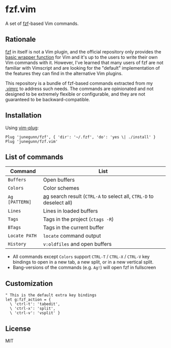fzf.vim
=======

A set of [fzf][fzf]-based Vim commands.

Rationale
---------

[fzf][fzf] in itself is not a Vim plugin, and the official repository only
provides the [basic wrapper function][run] for Vim and it's up to the users to
write their own Vim commands with it. However, I've learned that many users of
fzf are not familiar with Vimscript and are looking for the "default"
implementation of the features they can find in the alternative Vim plugins.

This repository is a bundle of fzf-based commands extracted from my
[.vimrc][vimrc] to address such needs. The commands are opinionated and not
designed to be extremely flexible or configurable, and they are not guaranteed
to be backward-compatible.

Installation
------------

Using [vim-plug](https://github.com/junegunn/vim-plug):

```vim
Plug 'junegunn/fzf', { 'dir': '~/.fzf', 'do': 'yes \| ./install' }
Plug 'junegunn/fzf.vim'
```

List of commands
----------------

| Command        | List                                                                      |
| ---            | ---                                                                       |
| `Buffers`      | Open buffers                                                              |
| `Colors`       | Color schemes                                                             |
| `Ag [PATTERN]` | [ag][ag] search result (`CTRL-A` to select all, `CTRL-D` to deselect all) |
| `Lines`        | Lines in loaded buffers                                                   |
| `Tags`         | Tags in the project (`ctags -R`)                                          |
| `BTags`        | Tags in the current buffer                                                |
| `Locate PATH`  | `locate` command output                                                   |
| `History`      | `v:oldfiles` and open buffers                                             |

- All commands except `Colors` support `CTRL-T` / `CTRL-X` / `CTRL-V` key
  bindings to open in a new tab, a new split, or in a new vertical split.
- Bang-versions of the commands (e.g. `Ag!`) will open fzf in fullscreen

Customization
-------------

```vim
" This is the default extra key bindings
let g:fzf_action = {
  \ 'ctrl-t': 'tabedit',
  \ 'ctrl-x': 'split',
  \ 'ctrl-v': 'vsplit' }
```

License
-------

MIT

[fzf]:   https://github.com/junegunn/fzf
[run]:   https://github.com/junegunn/fzf#usage-as-vim-plugin
[vimrc]: https://github.com/junegunn/dotfiles/blob/master/vimrc
[ag]:    https://github.com/ggreer/the_silver_searcher
